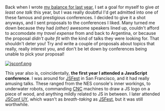 Back when I wrote [my balance for last year][1], I set a goal for myself to give _at least one talk_ this year, but I was really doubtful I'd get admitted into one of these famous and prestigious conferences. I decided to give it a shot anyways, and I sent proposals to the conferences I liked. Many turned me down because they had _(other)_ awesome speakers lined up, couldn't afford to accomodate my _travel expense_ from and back to Argentina, or because the proposal _didn't quite fit_ with the kind of talks they were looking for. That shouldn't deter you! Try and write a couple of proposals about topics that really, really interest you, and don't be let down by conferences being unable to pick your proposal!

[![jsconf.png][3]][2] [][4]

This year also is, coincidentally, **the first year I attended a JavaScript conference**. I was around for [JSFest][5] in San Francisco, and it had really amusing talks. These ranged from the NES console's inner workings, to underwater robots, commanding [CNC][6] machines to draw a JS logo on a piece of wood, and anything mildly related to JS in between. I later attended [JSConf UY][7], which wasn't as _breath-taking_ as [JSFest][5], but it was still worthwhile.

[1]: /2014/01/01/a-year-in-review
[2]: http://2014.jsconf.us
[3]: https://i.imgur.com/0QsBxLD.png
[4]: https://qconnewyork.com/
[5]: http://jsfest.com/
[6]: http://en.wikipedia.org/wiki/Numerical_control
[7]: http://jsconf.uy/
